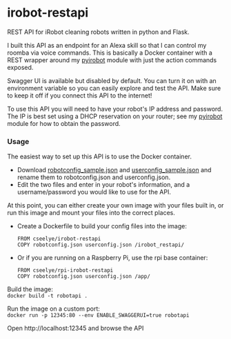 # irobot-restapi
REST API for iRobot cleaning robots written in python and Flask.

I built this API as an endpoint for an Alexa skill so that I can control my roomba via voice commands. This is basically a Docker container with a REST wrapper around my [pyirobot](https://pypi.python.org/pypi/pyirobot) module with just the action commands exposed.

Swagger UI is available but disabled by default.  You can turn it on with an environment variable so you can easily explore and test the API. Make sure to keep it off if you connect this API to the internet!

To use this API you will need to have your robot's IP address and password. The IP is best set using a DHCP reservation on your router; see my [pyirobot](https://pypi.python.org/pypi/pyirobot) module for how to obtain the password.


### Usage

The easiest way to set up this API is to use the Docker container.
* Download [robotconfig_sample.json](irobot_restapi/irobot_restapi/robotconfig_sample.json) and [userconfig_sample.json](irobot_restapi/irobot_restapi/userconfig_sample.json) and rename them to robotconfig.json and userconfig.json.
* Edit the two files and enter in your robot's information, and a username/password you would like to use for the API.

At this point, you can either create your own image with your files built in, or run this image and mount your files into the correct places.

* Create a Dockerfile to build your config files into the image:
    ```
    FROM cseelye/irobot-restapi
    COPY robotconfig.json userconfig.json /irobot_restapi/
    ```
* Or if you are running on a Raspberry Pi, use the rpi base container:
    ```
    FROM cseelye/rpi-irobot-restapi
    COPY robotconfig.json userconfig.json /app/
    ```

Build the image:  
```docker build -t robotapi .```

Run the image on a custom port:  
```docker run -p 12345:80 --env ENABLE_SWAGGERUI=true robotapi```

Open http://localhost:12345 and browse the API
